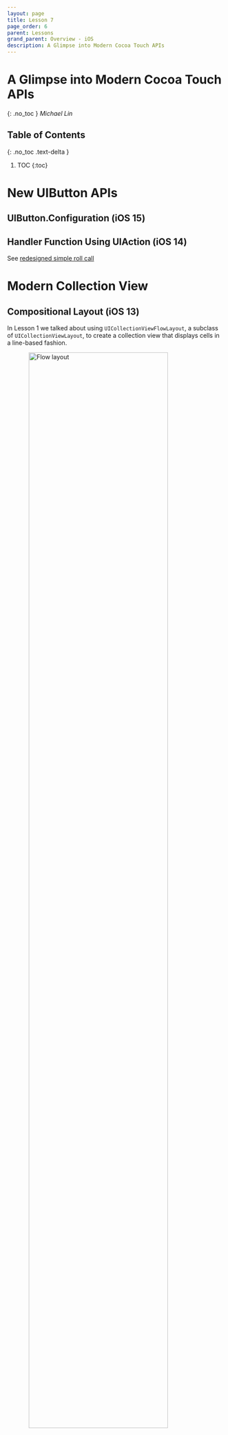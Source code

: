 ```yaml
---
layout: page
title: Lesson 7
page_order: 6
parent: Lessons
grand_parent: Overview - iOS
description: A Glimpse into Modern Cocoa Touch APIs
---
```


# A Glimpse into Modern Cocoa Touch APIs

{: .no_toc }
*Michael Lin*

## Table of Contents
{: .no_toc .text-delta }

1. TOC
{:toc}

# New UIButton APIs

## UIButton.Configuration (iOS 15)

## Handler Function Using UIAction (iOS 14)

See [redesigned simple roll call](/calhacks/index/#demo)

# Modern Collection View

## Compositional Layout (iOS 13)

In Lesson 1 we talked about using `UICollectionViewFlowLayout`, a subclass of `UICollectionViewLayout`, to create a collection view that displays cells in a line-based fashion.

<img src="https://developer.apple.com/library/archive/documentation/WindowsViews/Conceptual/CollectionViewPGforIOS/Art/flow_horiz_layout_uneven_2x.png"
    alt="Flow layout"
    style="width: 80%; display: block; margin: auto;" />

Today we will introduce another layout class called [`UICollectionViewCompositionalLayout`](https://developer.apple.com/documentation/uikit/uicollectionviewcompositionallayout). It is often used to create complex layout pattern that is difficult to achieved through a simple flow layout. A compositional layout is composed of one or more *sections*. Each section breaks up into *groups*. A group may contain other groups or individual cells which we call *items* in compositional layout.

<div style="display: flex; justify-content: center; align-items: center;">
<img src="/assets/images/appstore-collection-view.jpeg"
    alt="Collection View in iOS"
    style="width: 35%; display: inline-block; margin: auto;" />

<img src="https://docs-assets.developer.apple.com/published/2308306163/rendered2x-1585241228.png"
    alt="Section, groups, and items in collection view layout"
    style="width: 45%; display: inline-block; margin: auto;" />
</div>

Similar to how we would instantiate a flow layout object in the beginning when we create the collection view, we need to construct an `UICollectionViewCompositionalLayout` instance to feed into the collection view initializer. Through the process of constructing the layout object we will specify how the corresponding collection view should layout its sections, groups, and items.

### Item

Items are the smallest unit of layout. It is described by a `layoutSize:` parameter, which specify the size of that item.
It takes an instance of `NSCollectionLayoutSize`, which has only one initializer: `NSCollectionLayoutSize(widthDimension:heightDimension:)`. For each dimension, you will pass in an [`NSCollectionLayoutDimension`](https://developer.apple.com/documentation/uikit/nscollectionlayoutdimension) object. `NSCollectionLayoutDimension` is the core of compositional layout. It allows you to specify dimension size in one of four ways:
- `.absolute(_:)`: An absolute value equal to the `CGFloat` that you pass in.
- `.fractionalWidth(_:)`: A fractional value (0-1) with respect to the width dimension of the enclosing layout object (a group, a section, etc.)
- `.fractionalHeight(_:)`: A fractional value (0-1) with respect to the height dimension of the enclosing layout object (a group, a section, etc.)
- `.estimated(_:)`: An estimated value, meaning it won't stop the inside layout object from grow bigger or smaller.

For example, assuming our enclosing object is a row defined as a group, which takes the full width of the section as well as the screen, a square cell that fits into one fifth of the row space can be defined as follow:
```swift
let itemSize = NSCollectionLayoutSize(widthDimension: .fractionalWidth(1/5),
                                      heightDimension: .fractionalWidth(1/5))
let item = NSCollectionLayoutItem(layoutSize: itemSize)
```

You can further customize it by changing some of its properties

```swift
item.contentInsets = NSDirectionalEdgeInsets(top: 1, leading: 2, 
                                             bottom: 3, trailing: 4)

item.edgeSpacing = NSCollectionLayoutEdgeSpacing(leading: .flexible(40), 
                                                 top: .fixed(10), 
                                                 trailing: .flexible(40), 
                                                 bottom: .fixed(0))
```

Here the [`NSDirectionalEdgeInset`](https://developer.apple.com/documentation/uikit/nsdirectionaledgeinsets) is very similar to `UIEdgeInset` that you've probably seen before, the only difference is that directional edge inset accounts for the text direction of the current language settings. (btw this is also the difference between leading/trailing vs left/right anchors in Auto Layout). The edge spacing however, is a bit more mysterious. Unlike content inset, it specify the outer spacing of the content box. If you are familiar with web design and CSS that sort of stuff, it's like the difference between margin and padding - with a little iOS twist. For each edge in an edge spacing, you can choose between a fixed or a flexible value. The fixed values work just like you would expect, while the flexible values will make the space greater than or equal to the given point value, depending on whether there's extra space.

### Group

Group is the intermediate layer and the backbone of our collection view layout. Since groups can encapsulate items as well as other groups, it can be used to create very complex layers of UI. But let's start with a simple example. Suppose we want to create a row that can fit the items we just defined. To initialize a layout group, we will use the [`NSCollectionLayoutGroup`](https://developer.apple.com/documentation/uikit/nscollectionlayoutgroup?language=occ) class, which comes with two factory methods: [`NSCollectionLayoutGroup.horizontal(layoutSize:subitems:)`](https://developer.apple.com/documentation/uikit/nscollectionlayoutgroup/3213855-horizontal) and [`NSCollectionLayoutGroup.vertical(layoutSize:subitems:)`](https://developer.apple.com/documentation/uikit/nscollectionlayoutgroup/3213860-vertical). Since we are defining rows, we will use the horizontal one (again we are assuming that the section takes the full screen width. However, it doesn't actually matter if it's smaller as everything is defined using fractions).
```swift
let rowGroupSize = NSCollectionLayoutSize(widthDimension: .fractionalWidth(1.0),
                                       heightDimension: .fractionalWidth(1/5))
let rowGroup = NSCollectionLayoutGroup
                .horizontal(layoutSize: rowGroupSize, subitems: [item])
```
The `subitems: [item]` argument defines what's in the group. You can put any items and/or groups in the array. But the actual array of of objects will be automatically extended to fill the space within the group. For instance, if the subitems are `[item1, group2]`, and the group has space for two of them plus an `item1`, the actual objects inside will be `[item1, group2, item1, group2, item1]`

Alternatively, you can use a variant of the two methods: [`NSCollectionLayoutGroup.vertical(layoutSize:subitem:count:)`](https://developer.apple.com/documentation/uikit/nscollectionlayoutgroup/3213859-vertical) or [`NSCollectionLayoutGroup.horizontal(layoutSize:subitem:count:)`](https://developer.apple.com/documentation/uikit/nscollectionlayoutgroup/3213854-horizontal). In this case you can only use one type of subitem (either an item or another group). In addition, the layout will override the child's width or height dimension if necessary to achieve the number of objects you specified for that group. So if instead of saying `layoutSize: rowGroupSize, subitems: [item]` like we did in the previous code snippet, we can write

```swift
let rowGroup = NSCollectionLayoutGroup
                .horizontal(layoutSize: rowGroupSize, subitem: item, count: 6)
```
Even if we define the items width dimension to be of fraction width **1/5**, the actual width would be fractional width **1/6**, because the 1/5 would be overrode by the `count: 6` in `rowGroup`.

Just like items, groups have several properties which you can customize. In addition to the content insets and edge spacing that we mentioned before. Groups allow you to specify the spacing between each of the two objects, and it too can have either a fixed or a flexible value.
```swift
rowGroup.interItemSpacing = .flexible(20)
```

### Section

Finally, we've reached sections. To instantiate a section, you simply need

```swift
let section = NSCollectionLayoutSection(group: group)
```

After you initialize the section, you could define the header, footer, and one of my all time favorite: the orthogonal scrolling behavior. This gives you the ability scroll through the groups in a section orthogonal to the scrolling direction (vertical by default) of your collection view. And this is what Apple did in the App Store app, which enables you to scroll both vertically through the collection view, and horizontally through each section.

```swift
section.orthogonalScrollingBehavior = .groupPaging
```

There's no need to specify the size of the section though. Because the size will determined by auto layout and the scrolling direction of the collection view. For example, if the collection view's scrolling direction is vertical, and the width of the view is set by constraints to be the full width of the screen, our section would have the width of the screen. In the case where there's no orthogonal scrolling, the groups in that section will stack vertically and grow towards the bottom. If there is orthogonal scrolling, the groups will then grow orthogonally towards the trailing edge, which the users will be able to scroll to according to the scrolling behavior.

### Putting it Together

Now that you've learned the basics of compositional layout, we will learn how to put them together into a `UICollectionViewCompositionalLayout` object. For the single-section, 5xN-grid layout that we previously described, you probably only need the [`UICollectionViewCompositionalLayout(section:)`](https://developer.apple.com/documentation/uikit/uicollectionviewcompositionallayout/3199211-init) initializer. But in case you want to have layout that is section-based, Apple has also packed a section provider initializer [`UICollectionViewCompositionalLayout(sectionProvider:)`](https://developer.apple.com/documentation/uikit/uicollectionviewcompositionallayout/3199214-init). The provider is a closure that takes two positional arguments: an integer section index, and a layout environment object that has the current layout container and the trait collection of the app. You can use that to dynamically generate your layout based on section, interface size class, device type, and so on.

You can also provide a [`UICollectionViewCompositionalLayoutConfiguration`](https://developer.apple.com/documentation/uikit/uicollectionviewcompositionallayoutconfiguration) object along with the section or section provider, which specifies property such as scrolling direction, intersectional spacing, etc.

## Diffable Data Source (iOS 13)

Another advancement that Apple made with regard to collection view is the diffable data source. Previously when applying changes to a collection view, we rely on index path to obtain the instance of the cell. But this model isn't very robust. Because as cells are being reused and relocated, index paths are being changed constantly. So it typically leads to a lot of bookkeeping and programing errors.

Diffable data source eliminate those concerns by using a hashable identifier object to identify each cell. Normally this would be the items that you would display in a cell, such as a user or an event. Each object will be associated with a section which we discussed earlier in compositional layout. The only requirement is that the object must implement the [`hashable`](https://developer.apple.com/documentation/swift/hashable) protocol, and the hash must be unique for different objects. Since in most app you would already have a unique identifier for the model objects, this usually wouldn't be an issue. For example, consider the following `Event` struct.

```swift
struct Event {
    let uid: String   
    let name: String
    /* ... */
}
```

To refactor for diffable data source, we simply add the protocol conformance and an updated hash method.

```swift
struct Event: Hashable {
    let uid: String
    let name: String
    /* ... */
    func hash(into hasher: inout Hasher) {
        hasher.combine(uid)
    }
}
```

After this is done, you will configure your data source in the view controller. One of the biggest changes in diffable data source is that it's no longer implemented through protocol, instead, it uses an generic object [`UICollectionViewDiffableDataSource<SectionIdentifierType, ItemIdentifierType>`](https://developer.apple.com/documentation/uikit/uicollectionviewdiffabledatasource). The item identifier would just be the hashable class or struct. For the section identifier, typically it would just be an enumeration type with the possible sections. For example, if we just want one section for our collection view we would write:

```swift
class EventCollectionVC: UIViewController {
    enum Section { case main }
    /* ... */
}
```

Since our data source is now an object, we will need to keep a reference to it so that it doesn't get deallocated and also in case we need it later.

```swift
class EventCollectionVC: UIViewController {
    /* ... */
    var dataSource: UICollectionViewDiffableDataSource<Section, Event>!
}
```

Finally, after all these setups are completed, we will then generate the compositional layout, initialize the collection view, configure the data source, and apply the initial *snapshot* to the data source. [`NSDiffableDataSourceSnapshot`](https://developer.apple.com/documentation/uikit/nsdiffabledatasourcesnapshot) are the foundation of diffable data source. It reflects what you want each section in the collection view to display at that given point. When you apply a snapshot to the data source, the data source automatically performs a diff operation between the incoming snapshot and the current snapshot, and figures out what needs to be changed. 

Diffable data source can be initialized with the [`UICollectionViewDiffableDataSource<SectionIdentifierType, ItemIdentifierType>(collectionView:cellProvider:)`](https://developer.apple.com/documentation/uikit/uicollectionviewdiffabledatasource/3255138-init) initializer. The argument `collectionView:` is just the collection view that you want to use the data source for, and the cell provider is again a closure, which takes three positional arguments: the collection view instance, an index path, and the identifier. The closure returns a `UICollectionViewCell` just like before in the data source protocol.

Following is a simplified example of the workflow.

```swift
class EventCollectionVC: UIViewController {
    enum Section { case main }

    var eventCollectionView: UICollectionView!
    var dataSource: UICollectionViewDiffableDataSource<Section, Event>!
}

extension EventCollectionVC {
    func generateLayout() -> UICollectionViewLayout {
        /* ... */
    }

    func configureCollectionView() {
        eventCollectionView = UICollectionView(frame: view.bounds, 
                                               collectionViewLayout: generateLayout())
        /* customization, cell registration, etc. */
        view.addSubview(eventCollectionView)
    }

    func configureDataSource() {
        dataSource = UICollectionViewDiffableDataSource<Section, Event>(collectionView: eventCollectionView) {
            (collectionView: UICollectionView, indexPath: IndexPath, identifier: Event) -> UICollectionViewCell? in
            /* Initialize and configure a cell */
            return cell
        }
        dataSource.apply(generateSnapshot(), animatingDifferences: false)
    }

    func generateSnapshot() -> NSDiffableDataSourceSnapshot<Section, Event> {
        var snapshot = NSDiffableDataSourceSnapshot<Section, Event>()
        snapshot.appendSection([.main])
        snapshot.appendItems(/* The event objects */)
        return snapshot
    }
}
```
